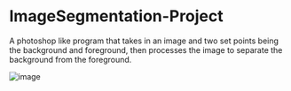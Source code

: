 # ImageSegmentation-Project
A photoshop like program that takes in an image and two set points being the background and foreground, then processes the image to separate the background from the foreground. 

![image](https://github.com/NickHaggerty/ImageSegmentation-Project/assets/44677777/824b9766-8e68-48e5-8a9e-e2f36b04ecfc)
